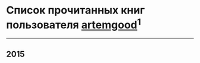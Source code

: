 # Список прочитанных книг пользователя [artemgood](http://vk.com/id57668398)<sup>1</sup>
---

## 2015




